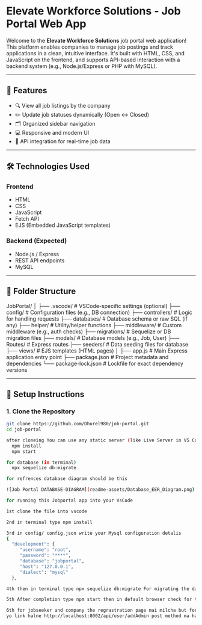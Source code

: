 # Elevate Workforce Solutions - Job Portal Web App

Welcome to the **Elevate Workforce Solutions** job portal web application!  
This platform enables companies to manage job postings and track applications in a clean, intuitive interface. It's built with HTML, CSS, and JavaScript on the frontend, and supports API-based interaction with a backend system (e.g., Node.js/Express or PHP with MySQL).

---

## 🌟 Features

- 🔍 View all job listings by the company
- ✏️ Update job statuses dynamically (Open ↔ Closed)
- 🗂 Organized sidebar navigation
- 💻 Responsive and modern UI
- 📡 API integration for real-time job data

---

## 🛠️ Technologies Used

### Frontend
- HTML
- CSS
- JavaScript
- Fetch API
- EJS (Embedded JavaScript templates)

### Backend (Expected)
- Node.js / Express 
- REST API endpoints
- MySQL

---

## 📁 Folder Structure
JobPortal/
│
├── .vscode/             # VSCode-specific settings (optional)
├── config/              # Configuration files (e.g., DB connection)
├── controllers/         # Logic for handling requests
├── databases/           # Database schema or raw SQL (if any)
├── helper/              # Utility/helper functions
├── middleware/          # Custom middleware (e.g., auth checks)
├── migrations/          # Sequelize or DB migration files
├── models/              # Database models (e.g., Job, User)
├── Routes/              # Express routes
├── seeders/             # Data seeding files for database
├── views/               # EJS templates (HTML pages)
│
├── app.js               # Main Express application entry point
├── package.json         # Project metadata and dependencies
└── package-lock.json    # Lockfile for exact dependency versions




---

## 🔧 Setup Instructions

### 1. Clone the Repository

```bash
git clone https://github.com/Dhurel980/job-portal.git
cd job-portal

after cloneing You can use any static server (like Live Server in VS Code):
  npm install
  npm start

for database (in terminal) 
  npx sequelize db:migrate

for refrences database diagram should be this

![Job Portal DATABASE-DIAGRAM](readme-assets/Database_EER_Diagram.png)

for running this Jobportal app into your VsCode

1st clone the file into vscode

2nd in terminal type npm install

3rd in config/ config.json write your Mysql configuration detalis
{
  "development": {
     "username": "root",
     "password": "****",
     "database": "jobportal",
     "host": "127.0.0.1",
     "dialect": "mysql"
  },

4th then in terminal type npx sequelize db:migrate For migrating the database on your workbench

5th After completion type npm start then in default browser check for the jobportal rendering

6th for jobseeker and company the regrastration page mai milcha but for admin ko lagi first post man ma gare ra
yo link halne http://localhost:8002/api/user/addAdmin post method ma hai ani login gare ra milcha pochi add garna admin
